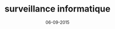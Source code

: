 ---
title: surveillance informatique
menu: radioactivité alimentaire
date: 06-09-2015
visible: false
published: false
taxonomy:
   category: [ja]
header_image: false
---